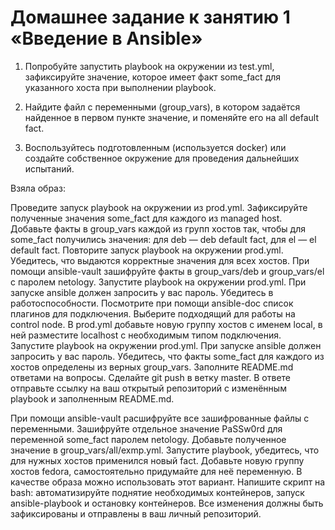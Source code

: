 # Домашнее задание к занятию 1 «Введение в Ansible»


1. Попробуйте запустить playbook на окружении из test.yml, зафиксируйте значение, которое имеет факт some_fact для указанного хоста при выполнении playbook.

  
2. Найдите файл с переменными (group_vars), в котором задаётся найденное в первом пункте значение, и поменяйте его на all default fact.
  
3. Воспользуйтесь подготовленным (используется docker) или создайте собственное окружение для проведения дальнейших испытаний.

Взяла образ:


 
 Проведите запуск playbook на окружении из prod.yml. Зафиксируйте полученные значения some_fact для каждого из managed host. Добавьте факты в group_vars каждой из групп хостов так, чтобы для some_fact получились значения: для deb — deb default fact, для el — el default fact. Повторите запуск playbook на окружении prod.yml. Убедитесь, что выдаются корректные значения для всех хостов. При помощи ansible-vault зашифруйте факты в group_vars/deb и group_vars/el с паролем netology. Запустите playbook на окружении prod.yml. При запуске ansible должен запросить у вас пароль. Убедитесь в работоспособности. Посмотрите при помощи ansible-doc список плагинов для подключения. Выберите подходящий для работы на control node. В prod.yml добавьте новую группу хостов с именем local, в ней разместите localhost с необходимым типом подключения. Запустите playbook на окружении prod.yml. При запуске ansible должен запросить у вас пароль. Убедитесь, что факты some_fact для каждого из хостов определены из верных group_vars. Заполните README.md ответами на вопросы. Сделайте git push в ветку master. В ответе отправьте ссылку на ваш открытый репозиторий с изменённым playbook и заполненным README.md.

При помощи ansible-vault расшифруйте все зашифрованные файлы с переменными. Зашифруйте отдельное значение PaSSw0rd для переменной some_fact паролем netology. Добавьте полученное значение в group_vars/all/exmp.yml. Запустите playbook, убедитесь, что для нужных хостов применился новый fact. Добавьте новую группу хостов fedora, самостоятельно придумайте для неё переменную. В качестве образа можно использовать этот вариант. Напишите скрипт на bash: автоматизируйте поднятие необходимых контейнеров, запуск ansible-playbook и остановку контейнеров. Все изменения должны быть зафиксированы и отправлены в ваш личный репозиторий.
